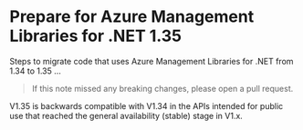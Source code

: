 # Prepare for Azure Management Libraries for .NET 1.35 #

Steps to migrate code that uses Azure Management Libraries for .NET from 1.34 to 1.35 ...

> If this note missed any breaking changes, please open a pull request.

V1.35 is backwards compatible with V1.34 in the APIs intended for public use that reached the general availability (stable) stage in V1.x.
